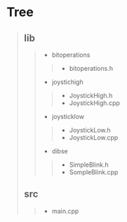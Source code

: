 # Tree

> ## lib
 > > -  bitoperations
 > > > - bitoperations.h
> > - joystichigh
 > > > -  JoystickHigh.h
 > > > - JoystickHigh.cpp
> > - joysticklow
 > > > - JoystickLow.h
 > > > - JoystickLow.cpp
> > -  dibse
 > > > - SimpleBlink.h
 > > > - SompleBlink.cpp
> ## src
> > - main.cpp